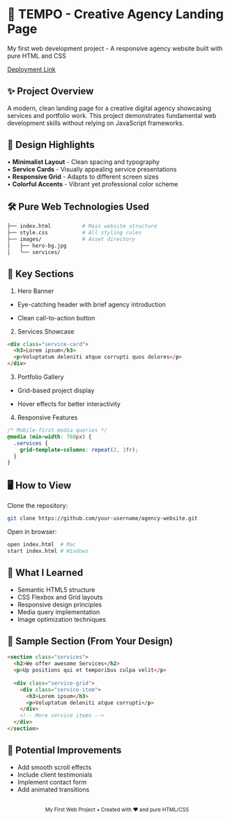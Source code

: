 # 🌟 TEMPO - Creative Agency Landing Page

My first web development project - A responsive agency website built with pure HTML and CSS

<a href="https://haniasahar.github.io/WB1-Mid-Project/">Deployment Link</a>

## ✨ Project Overview

A modern, clean landing page for a creative digital agency showcasing services and portfolio work. This project demonstrates fundamental web development skills without relying on JavaScript frameworks.

## 🎨 Design Highlights

• **Minimalist Layout** - Clean spacing and typography  
• **Service Cards** - Visually appealing service presentations  
• **Responsive Grid** - Adapts to different screen sizes  
• **Colorful Accents** - Vibrant yet professional color scheme  

## 🛠 Pure Web Technologies Used
```bash
├── index.html          # Main website structure
├── style.css           # All styling rules
├── images/             # Asset directory
│   ├── hero-bg.jpg
│   └── services/
```

## 🚀 Key Sections
1. Hero Banner
- Eye-catching header with brief agency introduction

- Clean call-to-action button

2. Services Showcase
``` html
<div class="service-card">
  <h3>Lorem ipsum</h3>
  <p>Voluptatum deleniti atque corrupti quos dolores</p>
</div>
```

3. Portfolio Gallery
- Grid-based project display

- Hover effects for better interactivity

4. Responsive Features
```css
/* Mobile-first media queries */
@media (min-width: 768px) {
  .services {
    grid-template-columns: repeat(2, 1fr);
  }
}
```

## 🖥️ How to View

Clone the repository:
```bash
git clone https://github.com/your-username/agency-website.git
```

Open in browser:
``` bash
open index.html  # Mac
start index.html # Windows
```

## 🌈 What I Learned
- Semantic HTML5 structure
- CSS Flexbox and Grid layouts
- Responsive design principles
- Media query implementation
- Image optimization techniques

## 📸 Sample Section (From Your Design)
``` html
<section class="services">
  <h2>We offer awesome Services</h2>
  <p>Up positions qui et temporibus culpa velit</p>
  
  <div class="service-grid">
    <div class="service-item">
      <h3>Lorem ipsum</h3>
      <p>Voluptatum deleniti atque corrupti</p>
    </div>
    <!-- More service items -->
  </div>
</section>
```

## 🚧 Potential Improvements
- Add smooth scroll effects
- Include client testimonials
- Implement contact form
- Add animated transitions

<div align="center"> <br> <sub>My First Web Project • Created with ❤️ and pure HTML/CSS</sub> </div> 
